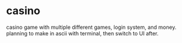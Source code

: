 # casino
casino game with multiple different games, login system, and money. planning to make in ascii with terminal, then switch to UI after. 
